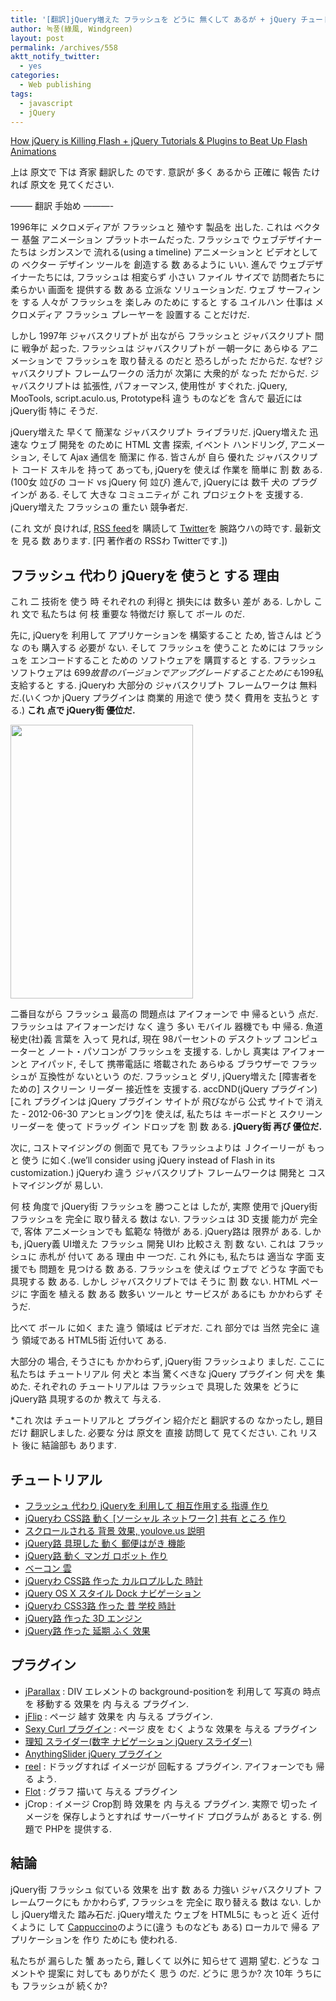 ```yaml
---
title: '[翻訳]jQuery増えた フラッシュを どうに 無くして あるが + jQuery チュートリアル &#038; フラッシュ アニメーションを 取り替える プラグイン'
author: 녹풍(綠風, Windgreen)
layout: post
permalink: /archives/558
aktt_notify_twitter:
  - yes
categories:
  - Web publishing
tags:
  - javascript
  - jQuery
---
```

<a href="http://aext.net/2010/03/javascript-jquery-killing-flash-tutorial-jquery-plugin/" target="_blank">How jQuery is Killing Flash + jQuery Tutorials & Plugins to Beat Up Flash Animations</a>

上は 原文で 下は 斉家 翻訳した のです. 意訳が 多く あるから 正確に 報告 たければ 原文を 見てください.

&#8212;&#8212;&#8211; 翻訳 手始め &#8212;&#8212;&#8212;-

1996年に メクロメディアが フラッシュと 殖やす 製品を 出した. これは ベクター 基盤 アニメーション プラットホームだった. フラッシュで ウェブデザイナーたちは シガンスンで 流れる(using a timeline) アニメーションと ビデオとしての ベクター デザイン ツールを 創造する 数 あるように いい. 進んで ウェブデザイナーたちには, フラッシュは 相変らず 小さい ファイル サイズで 訪問者たちに 柔らかい 画面を 提供する 数 ある 立派な ソリューションだ. ウェブ サーフィンを する 人々が フラッシュを 楽しみ のために すると する ユイルハン 仕事は メクロメディア フラッシュ プレーヤーを 設置する ことだけだ.

しかし 1997年 ジャバスクリプトが 出ながら フラッシュと ジャバスクリプト 間に 戦争が 起った. フラッシュは ジャバスクリプトが 一朝一夕に あらゆる アニメーションで フラッシュを 取り替える のだと 恐ろしがった だからだ. なぜ? ジャバスクリプト フレームワークの 活力が 次第に 大衆的が なった だからだ. ジャバスクリプトは 拡張性, パフォーマンス, 使用性が すぐれた. jQuery, MooTools, script.aculo.us, Prototype科 違う ものなどを 含んで 最近には jQuery街 特に そうだ.

jQuery増えた 早くて 簡潔な ジャバスクリプト ライブラリだ. jQuery増えた 迅速な ウェブ 開発を のために HTML 文書 探索, イベント ハンドリング, アニメーション, そして Ajax 通信を 簡潔に 作る. 皆さんが 自ら 優れた ジャバスクリプト コード スキルを 持って あっても, jQueryを 使えば 作業を 簡単に 割 数 ある.(100女 竝びの コード vs jQuery 何 竝び) 進んで, jQueryには 数千 犬の プラグインが ある. そして 大きな コミュニティが これ プロジェクトを 支援する. jQuery増えた フラッシュの 重たい 競争者だ.

(これ 文が 良ければ, <a href="http://feeds.feedburner.com/aextnet" target="_blank">RSS feed</a>を 購読して <a href="http://twitter.com/aextnet" target="_blank" class="broken_link">Twitter</a>を 腕路ウハの時です. 最新文を 見る 数 あります. [円 著作者の RSSわ Twitterです.])

## フラッシュ 代わり jQueryを 使うと する 理由

これ 二 技術を 使う 時 それぞれの 利得と 損失には 数多い 差が ある. しかし これ 文で 私たちは 何 枝 重要な 特徴だけ 察して ボール のだ.

先に, jQueryを 利用して アプリケーションを 構築すること ため, 皆さんは どうな のも 購入する 必要が ない. そして フラッシュを 使うこと ためには フラッシュを エンコードすること ための ソフトウェアを 購買すると する. フラッシュ ソフトウェアは 699$故 昔の バージョンで アップグレードすること ためにも 199$私 支給すると する. jQueryわ 大部分の ジャバスクリプト フレームワークは 無料だ.(いくつか jQuery プラグインは 商業的 用途で 使う 焚く 費用を 支払うと する.) **これ 点で jQuery街 優位だ.**

<img class="aligncenter" src="http://dl.dropboxusercontent.com/u/15546257/blog/mytory/old-images/1/cfile25.uf.165E1C4C4D4EA95501480A.jpg" alt="" height="438" width="292" />

二番目ながら フラッシュ 最高の 問題点は アイフォーンで 中 帰るという 点だ. フラッシュは アイフォーンだけ なく 違う 多い モバイル 器機でも 中 帰る. 魚道秘史(社)義 言葉を 入って 見れば, 現在 98パーセントの デスクトップ コンピューターと ノート・パソコンが フラッシュを 支援する. しかし 真実は アイフォーンと アイパッド, そして 携帯電話に 塔載された あらゆる ブラウザーで フラッシュが 互換性が ないという のだ. フラッシュと ダリ, jQuery増えた [障害者を ための] スクリーン リーダー 接近性を 支援する. accDND(jQuery プラグイン)[これ プラグインは jQuery プラグイン サイトが 飛びながら 公式 サイトで 消えた - 2012-06-30 アンヒョングウ]を 使えば, 私たちは キーボードと スクリーン リーダーを 使って ドラッグ イン ドロップを 割 数 ある. **jQuery街 再び 優位だ.**

次に, コストマイジングの 側面で 見ても フラッシュよりは Ｊクイーリーが もっと 使う に如く.(we’ll consider using jQuery instead of Flash in its customization.) jQueryわ 違う ジャバスクリプト フレームワークは 開発と コストマイジングが 易しい.

何 枝 角度で jQuery街 フラッシュを 勝つことは したが, 実際 使用で jQuery街 フラッシュを 完全に 取り替える 数は ない. フラッシュは 3D 支援 能力が 完全で, 客体 アニメーションでも 鉱範な 特徴が ある. jQuery路は 限界が ある. しかも, jQuery義 UI増えた フラッシュ 開発 UIわ 比較さえ 割 数 ない. これは フラッシュに 赤札が 付いて ある 理由 中 一つだ. これ 外にも, 私たちは 適当な 字面 支援でも 問題を 見つける 数 ある. フラッシュを 使えば ウェブで どうな 字面でも 具現する 数 ある. しかし ジャバスクリプトでは そうに 割 数 ない. HTML ページに 字面を 植える 数 ある 数多い ツールと サービスが あるにも かかわらず そうだ.

比べて ボール に如く また 違う 領域は ビデオだ. これ 部分では 当然 完全に 違う 領域である HTML5街 近付いて ある.

大部分の 場合, そうさにも かかわらず, jQuery街 フラッシュより ましだ. ここに 私たちは チュートリアル 何 犬と 本当 驚くべきな jQuery プラグイン 何 犬を 集めた. それぞれの チュートリアルは フラッシュで 具現した 效果を どうに jQuery路 具現するのか 教えて 与える.

*これ 次は チュートリアルと プラグイン 紹介だと 翻訳するの なかったし, 題目だけ 翻訳しました. 必要な 分は 原文を 直接 訪問して 見てください. これ リスト 後に 結論部も あります.

## チュートリアル

*   <a href="http://www.newmediacampaigns.com/page/jquery-vs-flash-for-interactive-map" target="_blank">フラッシュ 代わり jQueryを 利用して 相互作用する 指導 作り</a>
*   <a href="http://tutorialzine.com/2009/12/animated-share-buttons-jquery-css/" target="_blank">jQueryわ CSS路 動く [ソーシャル ネットワーク] 共有 ところ 作り</a>
*   <a href="http://youlove.us/blog/the-youloveus-scrolling-background-effect-explained" target="_blank" class="broken_link">スクロールされる 背景 效果, youlove.us 説明</a>
*   <a href="http://buildinternet.com/2009/08/crafting-an-animated-postcard-with-jquery/" target="_blank">jQuery路 具現した 動く 郵便はがき 機能</a>
*   <a href="http://css-tricks.com/jquery-robot/" target="_blank">jQuery路 動く マンガ ロボット 作り</a>
*   <a href="http://acko.net/blog/abusing-jquery-animate-for-fun-and-profit-and-bacon" target="_blank">ベーコン 雲</a>
*   <a href="http://tutorialzine.com/2009/12/colorful-clock-jquery-css/" target="_blank">jQueryわ CSS路 作った カルロプルした 時計</a>
*   <a href="http://net.tutsplus.com/tutorials/javascript-ajax/jquery-os-x-style-dock-and-stack-navigation/" target="_blank">jQuery OS X スタイル Dock ナビゲーション</a>
*   <a href="http://css-tricks.com/css3-clock/" target="_blank">jQueryわ CSS3路 作った 昔 学校 時計</a>
*   <a href="http://www.devirtuoso.com/2009/09/making-a-3d-engine-in-jquery/" target="_blank">jQuery路 作った 3D エンジン</a>
*   <a href="http://www.gayadesign.com/diy/puffing-smoke-effect-in-jquery/" target="_blank">jQuery路 作った 延期 ふく 效果</a>

## プラグイン

*   <a href="http://webdev.stephband.info/parallax.html" target="_blank" class="broken_link">jParallax</a> : DIV エレメントの background-positionを 利用して 写真の 時点を 移動する 效果を 内 与える プラグイン.
*   <a href="http://www.jquery.info/scripts/jFlip/demo.html" target="_blank">jFlip</a> : ページ 越す 效果を 内 与える プラグイン.
*   <a href="http://elliottkember.com/sexy_curls.html" target="_blank" class="broken_link">Sexy Curl プラグイン</a> : ページ 皮を むく ような 效果を 与える プラグイン
*   <a href="http://cssglobe.com/post/5780/easy-slider-17-numeric-navigation-jquery-slider" target="_blank">理知 スライダー(数字 ナビゲーション jQuery スライダー)</a>
*   <a href="http://css-tricks.com/anythingslider-jquery-plugin/" target="_blank">AnythingSlider jQuery プラグイン</a>
*   <a href="http://jquery.vostrel.cz/reel" target="_blank">reel</a> : ドラッグすれば イメージが 回転する プラグイン. アイフォーンでも 帰る よう.
*   <a href="http://code.google.com/p/flot/" target="_blank">Flot</a> : グラフ 描いて 与える プラグイン
*   <a target="_blank">jCrop</a> : イメージ Crop割 時 效果を 内 与える プラグイン. 実際で 切った イメージを 保存しようとすれば サーバーサイド プログラムが あると する. 例題で PHPを 提供する.

## 結論

jQuery街 フラッシュ 似ている 效果を 出す 数 ある 力強い ジャバスクリプト フレームワークにも かかわらず, フラッシュを 完全に 取り替える 数は ない. しかし jQuery増えた 踏み石だ. jQuery増えた ウェブを HTML5に もっと 近く 近付くように して <a href="http://cappuccino.org/" target="_blank">Cappuccino</a>のように(違う ものなども ある) ローカルで 帰る アプリケーションを 作り ためにも 使われる.

私たちが 漏らした 蟹 あったら, 難しくて 以外に 知らせて 週期 望む. どうな コメントや 提案に 対しても ありがたく 思う のだ. どうに 思うか? 次 10年 うちにも フラッシュが 続くか?